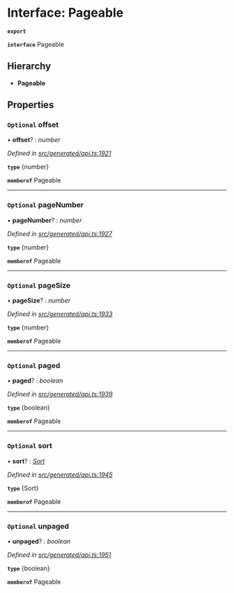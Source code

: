 # Interface: Pageable

**`export`** 

**`interface`** Pageable

## Hierarchy

* **Pageable**

## Properties

### `Optional` offset

• **offset**? : *number*

*Defined in [src/generated/api.ts:1921](https://github.com/mailslurp/mailslurp-client-ts-js/blob/5d485ad/src/generated/api.ts#L1921)*

**`type`** {number}

**`memberof`** Pageable

___

### `Optional` pageNumber

• **pageNumber**? : *number*

*Defined in [src/generated/api.ts:1927](https://github.com/mailslurp/mailslurp-client-ts-js/blob/5d485ad/src/generated/api.ts#L1927)*

**`type`** {number}

**`memberof`** Pageable

___

### `Optional` pageSize

• **pageSize**? : *number*

*Defined in [src/generated/api.ts:1933](https://github.com/mailslurp/mailslurp-client-ts-js/blob/5d485ad/src/generated/api.ts#L1933)*

**`type`** {number}

**`memberof`** Pageable

___

### `Optional` paged

• **paged**? : *boolean*

*Defined in [src/generated/api.ts:1939](https://github.com/mailslurp/mailslurp-client-ts-js/blob/5d485ad/src/generated/api.ts#L1939)*

**`type`** {boolean}

**`memberof`** Pageable

___

### `Optional` sort

• **sort**? : *[Sort](_generated_api_.sort.md)*

*Defined in [src/generated/api.ts:1945](https://github.com/mailslurp/mailslurp-client-ts-js/blob/5d485ad/src/generated/api.ts#L1945)*

**`type`** {Sort}

**`memberof`** Pageable

___

### `Optional` unpaged

• **unpaged**? : *boolean*

*Defined in [src/generated/api.ts:1951](https://github.com/mailslurp/mailslurp-client-ts-js/blob/5d485ad/src/generated/api.ts#L1951)*

**`type`** {boolean}

**`memberof`** Pageable
